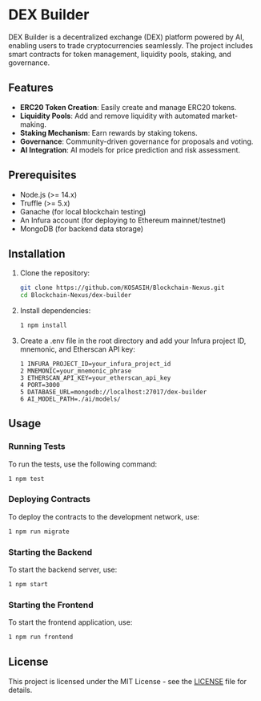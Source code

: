# DEX Builder

DEX Builder is a decentralized exchange (DEX) platform powered by AI, enabling users to trade cryptocurrencies seamlessly. The project includes smart contracts for token management, liquidity pools, staking, and governance.

## Features

- **ERC20 Token Creation**: Easily create and manage ERC20 tokens.
- **Liquidity Pools**: Add and remove liquidity with automated market-making.
- **Staking Mechanism**: Earn rewards by staking tokens.
- **Governance**: Community-driven governance for proposals and voting.
- **AI Integration**: AI models for price prediction and risk assessment.

## Prerequisites

- Node.js (>= 14.x)
- Truffle (>= 5.x)
- Ganache (for local blockchain testing)
- An Infura account (for deploying to Ethereum mainnet/testnet)
- MongoDB (for backend data storage)

## Installation

1. Clone the repository:
   ```bash
   git clone https://github.com/KOSASIH/Blockchain-Nexus.git
   cd Blockchain-Nexus/dex-builder
   ```

2. Install dependencies:

   ```bash
   1 npm install
   ```

3. Create a .env file in the root directory and add your Infura project ID, mnemonic, and Etherscan API key:

   ```plaintext
   1 INFURA_PROJECT_ID=your_infura_project_id
   2 MNEMONIC=your_mnemonic_phrase
   3 ETHERSCAN_API_KEY=your_etherscan_api_key
   4 PORT=3000
   5 DATABASE_URL=mongodb://localhost:27017/dex-builder
   6 AI_MODEL_PATH=./ai/models/
   ```

## Usage
### Running Tests
To run the tests, use the following command:

   ```bash
   1 npm test
   ```

### Deploying Contracts
To deploy the contracts to the development network, use:

   ```bash
   1 npm run migrate
   ```

### Starting the Backend
To start the backend server, use:

   ```bash
   1 npm start
   ```

### Starting the Frontend
To start the frontend application, use:

   ```bash
   1 npm run frontend
   ```

## License
This project is licensed under the MIT License - see the [LICENSE](LICENSE) file for details.
